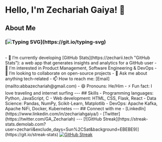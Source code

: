 # Hello, I'm Zechariah Gaiya! 👋

## About Me
### [![Typing SVG](https://readme-typing-svg.herokuapp.com?font=comfortaa&color=016EEA&size=24&width=500&lines=+Software+Engineering+Student;Product+Manager!)](https://git.io/typing-svg)
<br>
- 🔭 I’m currently developing [GitHub Stats](https://zecharii.tech "GitHub Stats"): a web app that generates insights and analytics for a GitHub user
- 🌱 I'm interested in Product Management, Software Engineering & DevOps
- 👯 I’m looking to collaborate on open-source projects
- 💬 Ask me about anything tech-related
- 📫 How to reach me: [Email](mailto:abbazechariah@gmail.com)
- 😄 Pronouns: He/Him
- ⚡ Fun fact: I love traveling and internet surfing
---
## Skills
- Programming languages: Python, JavaScript, C
- Web development: HTML, CSS, Flask, React
- Data Science: Pandas, NumPy, Scikit-Learn, Matplotlib
- DevOps: Apache Kafka, Apache NiFi, Docker, Kubernetes
---
## Connect with me
- [LinkedIn](https://www.linkedin.com/in/zechariahgaiya/)
- [Twitter](https://twitter.com/GA_Zechariah)
---
[![GitHub Streak](https://streak-stats.demolab.com?user=zecharii&exclude_days=Sun%2CSat&background=EBEBE9)](https://git.io/streak-stats)
<a href="https://git.io/streak-stats"><img src="https://streak-stats.demolab.com?user=zecharii&exclude_days=Sun%2CSat&background=EBEBE9" alt="GitHub Streak" /></a>
